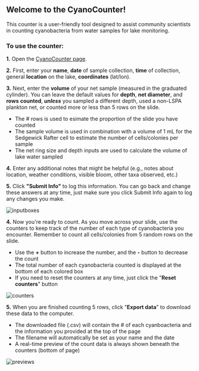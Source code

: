 ## Welcome to the CyanoCounter! 

This counter is a user-friendly tool designed to assist community scientists in counting cyanobacteria from water samples for lake monitoring. 

### To use the counter:
**1.** Open the [CyanoCounter page](https://jvthaney.github.io/cyanocounter/).

**2.** First, enter your **name**, **date** of sample collection, **time** of collection, general **location** on the lake, **coordinates** (lat/lon).

**3.** Next, enter the **volume** of your net sample (measured in the graduated cylinder). You can leave the default values for **depth**, **net diameter**, and **rows** **counted**, _**unless**_ you sampled a different depth, used a non-LSPA plankton net, or counted more or less than 5 rows on the slide. 
- The # rows is used to esimate the proportion of the slide you have counted
- The sample volume is used in combination with a volume of 1 mL for the Sedgewick Rafter cell to estimate the number of cells/colonies per sample
- The net ring size and depth inputs are used to calculate the volume of lake water sampled

**4.** Enter any additional notes that might be helpful (e.g., notes about location, weather conditions, visible bloom, other taxa observed, etc.)

**5.** Click **"Submit Info"** to log this information. You can go back and change these answers at any time, just make sure you click Submit Info again to log any changes you make.

![inputboxes](https://user-images.githubusercontent.com/70969187/174131040-e9e6d6d9-c017-48db-9ad5-9ea27743aab0.jpg)

**4.** Now you're ready to count. As you move across your slide, use the counters to keep track of the number of each type of cyanobacteria you encounter. Remember to count all cells/colonies from 5 random rows on the slide. 
- Use the **+** button to increase the number, and the **-** button to decrease the count
- The total number of each cyanobacteria counted is displayed at the bottom of each colored box
- If you need to reset the counters at any time, just click the "**Reset counters**" button

![counters](https://user-images.githubusercontent.com/70969187/174133888-7193c1e2-98b4-4ba2-9a18-8f4f1db46fa4.jpg)

**5.** When you are finished counting 5 rows, click "**Export data**" to download these data to the computer.
- The downloaded file (.csv) will contain the # of each cyanboacteria and the information you provided at the top of the page
- The filename will automatically be set as your name and the date
- A real-time preview of the count data is always shown beneath the counters (bottom of page)

![previews](https://user-images.githubusercontent.com/70969187/174134389-1a8eafbb-be02-434a-9d44-dfb7cb5c20e3.jpg)

